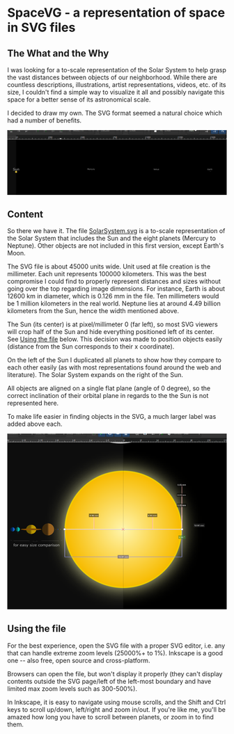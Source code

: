 # SpaceVG - a representation of space in SVG files

## The What and the Why

I was looking for a to-scale representation of the Solar System to help grasp
the vast distances between objects of our neighborhood. While there are
countless descriptions, illustrations, artist representations, videos, etc. of
its size, I couldn't find a simple way to visualize it all and possibly
navigate this space for a better sense of its astronomical scale.

I decided to draw my own. The SVG format seemed a natural choice which had
a number of benefits.

![A zoomed-out view up to Earth](sample2.png)


## Content

So there we have it. The file [SolarSystem.svg](./SolarSystem.svg) is a
to-scale representation of the Solar System that includes the Sun and the eight
planets (Mercury to Neptune). Other objects are not included in this first
version, except Earth's Moon.

The SVG file is about 45000 units wide. Unit used at file creation is the
millimeter. Each unit represents 100000 kilometers. This was the best
compromise I could find to properly represent distances and sizes without going
over the top regarding image dimensions. For instance, Earth is about 12600 km
in diameter, which is 0.126 mm in the file. Ten millimeters would be 1 million
kilometers in the real world. Neptune lies at around 4.49 billion kilometers
from the Sun, hence the width mentioned above.

The Sun (its center) is at pixel/millimeter 0 (far left), so most SVG viewers
will crop half of the Sun and hide everything positioned left of its center.
See [Using the file](#using-the-file) below. This decision was made to position
objects easily (distance from the Sun corresponds to their x coordinate).

On the left of the Sun I duplicated all planets to show how they compare to
each other easily (as with most representations found around the web and
literature). The Solar System expands on the right of the Sun.

All objects are aligned on a single flat plane (angle of 0 degree), so the
correct inclination of their orbital plane in regards to the the Sun is not
represented here.

To make life easier in finding objects in the SVG, a much larger label was
added above each.

![Zoom on the Sun showing its width at position 0](sample1.png)


## Using the file

For the best experience, open the SVG file with a proper SVG editor, i.e. any
that can handle extreme zoom levels (25000%+ to 1%). Inkscape is a good one --
also free, open source and cross-platform.

Browsers can open the file, but won't display it properly (they can't display
contents outside the SVG page/left of the left-most boundary and have limited
max zoom levels such as 300-500%).

In Inkscape, it is easy to navigate using mouse scrolls, and the Shift and Ctrl
keys to scroll up/down, left/right and zoom in/out. If you're like me, you'll
be amazed how long you have to scroll between planets, or zoom in to find them.

